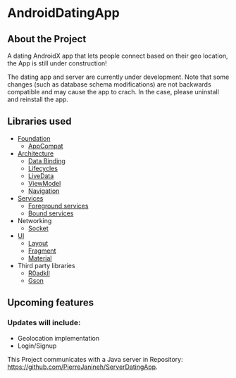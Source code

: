 # AndroidDatingApp

## About the Project

A dating AndroidX app that lets people connect based on their geo location, the App is still under construction!

The dating app and server are currently under development. Note that some changes (such as database schema modifications) are not backwards compatible and may cause the app to crach. In the case, please uninstall and reinstall the app.

## Libraries used
* [Foundation](https://developer.android.com/jetpack/components)
  * [AppCompat](https://developer.android.com/jetpack/androidx/releases/appcompat)
* [Architecture](https://developer.android.com/topic/libraries/architecture)
  * [Data Binding](https://developer.android.com/topic/libraries/data-binding)
  * [Lifecycles](https://developer.android.com/topic/libraries/architecture/lifecycle)
  * [LiveData](https://developer.android.com/topic/libraries/architecture/livedata)
  * [ViewModel](https://developer.android.com/topic/libraries/architecture/viewmodel)
  * [Navigation](https://developer.android.com/topic/libraries/architecture/navigation)
* [Services](https://developer.android.com/guide/components/services)
  * [Foreground services](https://developer.android.com/guide/components/foreground-services)
  * [Bound services](https://developer.android.com/guide/components/bound-services)
* Networking
  * [Socket](https://developer.android.com/reference/java/net/Socket)
* [UI](https://developer.android.com/guide/topics/ui)
  * [Layout](https://developer.android.com/guide/topics/ui/declaring-layout)
  * [Fragment](https://developer.android.com/guide/fragments)
  * [Material](https://material.io/develop/android)
* Third party libraries
  * [R0adkll](https://github.com/r0adkll/Slidr)
  * [Gson](https://github.com/google/gson)
  
## Upcoming features
### Updates will include:
* Geolocation implementation
* Login/Signup

This Project communicates with a Java server in Repository: https://github.com/PierreJanineh/ServerDatingApp.
